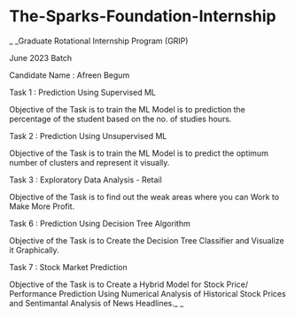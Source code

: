 # The-Sparks-Foundation-Internship
_ _Graduate Rotational Internship Program (GRIP)

June 2023 Batch

Candidate Name : Afreen Begum


Task 1 : Prediction Using Supervised ML

Objective of the Task is to train the ML Model is to prediction the percentage of the student based on the no. of studies hours.


Task 2 : Prediction Using Unsupervised ML

Objective of the Task is to train the ML Model is to predict the optimum number of clusters and represent it visually.


Task 3 : Exploratory Data Analysis - Retail

Objective of the Task is to find out the weak areas where you can Work to Make More Profit.


Task 6 : Prediction Using Decision Tree Algorithm

Objective of the Task is to Create the Decision Tree Classifier and Visualize it Graphically.


Task 7 : Stock Market Prediction

Objective of the Task is to Create a Hybrid Model for Stock Price/ Performance Prediction Using Numerical Analysis of Historical Stock Prices and Sentimantal Analysis of News Headlines._ _
